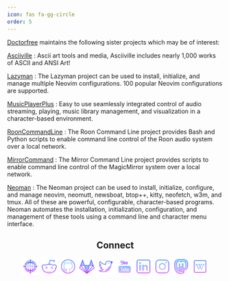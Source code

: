 ```yaml
---
icon: fas fa-gg-circle
order: 5
---
```


[Doctorfree](https://github.com/doctorfree) maintains the following sister projects
which may be of interest:

[Asciiville](https://asciiville.dev)
: Ascii art tools and media, Asciiville includes nearly 1,000 works of ASCII and ANSI Art!

[Lazyman](https://lazyman.dev)
: The Lazyman project can be used to install, initialize, and manage multiple Neovim configurations. 100 popular Neovim configurations are supported.

[MusicPlayerPlus](https://musicplayerplus.dev)
: Easy to use seamlessly integrated control of audio streaming, playing, music library management, and visualization in a character-based environment.

[RoonCommandLine](https://rooncommand.dev)
: The Roon Command Line project provides Bash and Python scripts to enable command line control of the Roon audio system over a local network.

[MirrorCommand](https://mirrorcommand.dev)
: The Mirror Command Line project provides scripts to enable command line control of the MagicMirror system over a local network.

[Neoman](https://neoman.dev)
: The Neoman project can be used to install, initialize, configure, and manage neovim, neomutt, newsboat, btop++, kitty, neofetch, w3m, and tmux. All of these are powerful, configurable, character-based programs. Neoman automates the installation, initialization, configuration, and management of these tools using a command line and character menu interface.

<div align="center">
  <h2 id="connect">Connect</h2>
  <p align="center">
    <a href="https://ronrecord.com" target="_blank" rel="noopener">
      <img align="center"
      style="width:40px;height:40px"
      alt="domain"
      src="https://raw.githubusercontent.com/doctorfree/doctorfree/master/icons/domain.png"
    /></a>
    <a href="https://www.reddit.com/user/No-Blackberry-3160" target="_blank" rel="noopener">
      <img align="center"
      style="width:40px;height:40px"
      alt="reddit"
      src="https://raw.githubusercontent.com/doctorfree/doctorfree/master/icons/reddit.png"
    /></a>
    <a href="https://github.com/doctorfree" target="_blank" rel="noopener">
      <img align="center"
      style="width:40px;height:40px"
      alt="github"
      src="https://raw.githubusercontent.com/doctorfree/doctorfree/master/icons/github.png"
    /></a>
    <a href="https://gitlab.com/doctorfree" target="_blank" rel="noopener">
      <img align="center"
      style="width:40px;height:40px"
      alt="gitlab"
      src="https://raw.githubusercontent.com/doctorfree/doctorfree/master/icons/gitlab.png"
    /></a>
    <a href="https://twitter.com/ronrecord" target="_blank" rel="noopener">
      <img align="center"
      style="width:40px;height:40px"
      alt="twitter"
      src="https://raw.githubusercontent.com/doctorfree/doctorfree/master/icons/twitter.png"
    /></a>
    <a href="https://youtube.com/c/doctorfree" target="_blank" rel="noopener">
      <img align="center"
      style="width:40px;height:40px"
      alt="youtube"
      src="https://raw.githubusercontent.com/doctorfree/doctorfree/master/icons/youtube.png"
    /></a>
    <a href="https://linkedin.com/in/ronrecord" target="_blank" rel="noopener">
      <img align="center"
      style="width:40px;height:40px"
      alt="linkedin"
      src="https://raw.githubusercontent.com/doctorfree/doctorfree/master/icons/linkedin.png"
    /></a>
    <a href="https://instagram.com/doctorfree" target="_blank" rel="noopener">
      <img align="center"
      style="width:40px;height:40px"
      alt="instagram"
      src="https://raw.githubusercontent.com/doctorfree/doctorfree/master/icons/instagram.png"
    /></a>
    <a href="https://noc.social/@doctorwhen" target="_blank" rel="noopener">
      <img align="center"
      style="width:40px;height:40px"
      alt="mastodon"
      src="https://raw.githubusercontent.com/doctorfree/doctorfree/master/icons/mastodon.png"
    /></a>
    <a href="https://en.wikipedia.org/wiki/User:Doctorfree" target="_blank" rel="noopener">
      <img align="center"
      style="width:40px;height:40px"
      alt="wikipedia"
      src="https://raw.githubusercontent.com/doctorfree/doctorfree/master/icons/wikipedia.png"
    /></a>
  </p>
</div>
